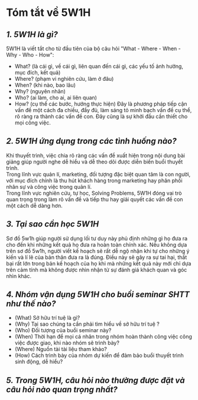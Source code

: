 # Tóm tắt về 5W1H

## *1. 5W1H là gì?*
5W1H là viết tắt cho từ đầu tiên của bộ câu hỏi "What - Where - When - Why - Who - How":
- What? (là cái gì, về cái gì, liên quan đến cái gì, các yếu tố ảnh hưởng, mục đích, kết quả)
- Where? (phạm vi nghiên cứu, làm ở đâu)
- When? (khi nào, bao lâu)
- Why? (nguyên nhân)
- Who? (ai làm, cho ai, ai liên quan)
- How? (cụ thể các bước, hướng thực hiện)
Đây là phương pháp tiếp cận vấn đề một cách đa chiều, đầy đủ, làm sáng tỏ minh bạch vấn đề cụ thể,
rõ ràng ra thành các vấn đề con. Đây cũng là sự khởi đầu cần thiết cho mọi công việc.

## *2. 5W1H ứng dụng trong các tình huống nào?*
Khi thuyết trình, việc chia rõ ràng các vấn đề xuất hiện trong nội dung bài giảng giúp người nghe 
dễ hiểu và dễ theo dõi được diễn biến buổi thuyết trình.  
Trong lĩnh vực quản lí, marketing, đối tượng đặc biệt quan tâm là con người, với mục đích chính là 
thu hút khách hàng trong marketing hay phân phối nhân sự và công việc
trong quản lí.  
Trong lĩnh vực nghiên cứu, tự học, Solving Problems, 5W1H đóng vai trò quan trọng trong làm rõ vấn
đề và tiếp thu hay giải quyết các vấn đề con một cách dễ dàng hơn.

## *3. Tại sao cần học 5W1H*
Sơ đồ 5w1h giúp người sử dụng lối tư duy này phủ định những gì họ đưa ra cho đến khi những kết quả 
họ đưa ra hoàn toàn chính xác. Nếu không dựa trên sơ đồ 5w1h, người viết kế hoạch sẽ rất dễ ngộ 
nhận khi tự cho những ý kiến và lí lẽ của bản thân đưa ra là đúng. Điều này sẽ gây ra sự tai hại, 
thất bại rất lớn trong bản kế hoạch của họ khi mà những kết quả này mới chỉ dựa trên cảm tính mà không 
được nhìn nhận từ sự đánh giá khách quan và góc nhìn khác.

## *4. Nhóm vận dụng 5W1H cho buổi seminar SHTT như thế nào?*
-   (What) Sở hữu trí tuệ là gì?
-   (Why) Tại sao chúng ta cần phải tìm hiểu về sở hữu trí tuệ ?
-   (Who) Đối tượng của buổi seminar này?
-   (When) Thời hạn để mọi cá nhân trong nhóm hoàn thành công việc công việc được giao, khi nào nhóm sẽ trình bày?
-   (Where) Nguồn tài tài liệu tham khảo?
-   (How) Cách trình bày của nhóm dự kiến để đảm bảo buổi thuyết trình sinh động, dễ hiểu?
## *5. Trong 5W1H, câu hỏi nào thường được đặt và câu hỏi nào quan trọng nhất?*
